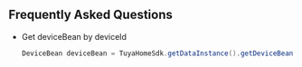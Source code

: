 ## Frequently Asked Questions

- Get deviceBean by deviceId 

  ```java
  DeviceBean deviceBean = TuyaHomeSdk.getDataInstance().getDeviceBean(deviceId);
  ```

